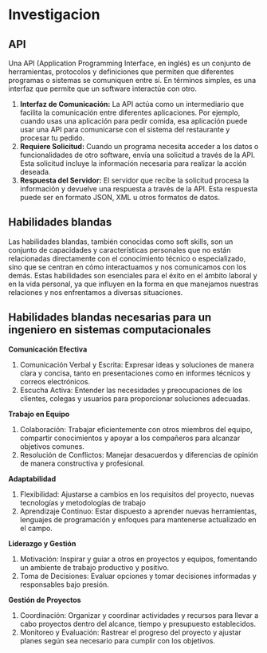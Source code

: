 <h1> Investigacion</h1>
<h2>API</h2>
<p>Una API (Application Programming Interface, en inglés) es un conjunto de herramientas, protocolos y definiciones que permiten que diferentes programas o sistemas se comuniquen entre sí. En términos simples, es una interfaz que permite que un software interactúe con otro.</p>
<ol>
<li><strong>Interfaz de Comunicación:</strong> La API actúa como un intermediario que facilita la comunicación entre diferentes aplicaciones. Por ejemplo, cuando usas una aplicación para pedir comida, esa aplicación puede usar una API para comunicarse con el sistema del restaurante y procesar tu pedido.</li>

<li><strong>Requiere Solicitud:</strong> Cuando un programa necesita acceder a los datos o funcionalidades de otro software, envía una solicitud a través de la API. Esta solicitud incluye la información necesaria para realizar la acción deseada.</li>

<li><strong>Respuesta del Servidor:</strong> El servidor que recibe la solicitud procesa la información y devuelve una respuesta a través de la API. Esta respuesta puede ser en formato JSON, XML u otros formatos de datos.</li>
</ol>

<h2>Habilidades blandas</h2>
<p>Las habilidades blandas, también conocidas como soft skills, son un conjunto de capacidades y características personales que no están relacionadas directamente con el conocimiento técnico o especializado, sino que se centran en cómo interactuamos y nos comunicamos con los demás. Estas habilidades son esenciales para el éxito en el ámbito laboral y en la vida personal, ya que influyen en la forma en que manejamos nuestras relaciones y nos enfrentamos a diversas situaciones.</p>

<h2>Habilidades blandas necesarias para un ingeniero en sistemas computacionales</h2>
<strong> Comunicación Efectiva</strong>
<ol>
<li>Comunicación Verbal y Escrita: Expresar ideas y soluciones de manera clara y concisa, tanto en presentaciones como en informes técnicos y correos electrónicos.</li>
<li>Escucha Activa: Entender las necesidades y preocupaciones de los clientes, colegas y usuarios para proporcionar soluciones adecuadas.</li>
</ol>

<strong>Trabajo en Equipo</strong>
<ol>
<li>Colaboración: Trabajar eficientemente con otros miembros del equipo, compartir conocimientos y apoyar a los compañeros para alcanzar objetivos comunes.</li>
<li>Resolución de Conflictos: Manejar desacuerdos y diferencias de opinión de manera constructiva y profesional.</li>
</ol>

<strong>Adaptabilidad</strong>
<ol>
<li>Flexibilidad: Ajustarse a cambios en los requisitos del proyecto, nuevas tecnologías y metodologías de trabajo</li>
<li>Aprendizaje Continuo: Estar dispuesto a aprender nuevas herramientas, lenguajes de programación y enfoques para mantenerse actualizado en el campo.</li>
</ol>

<strong>Liderazgo y Gestión</strong>
<ol>
<li>Motivación: Inspirar y guiar a otros en proyectos y equipos, fomentando un ambiente de trabajo productivo y positivo.</li>
<li>Toma de Decisiones: Evaluar opciones y tomar decisiones informadas y responsables bajo presión.</li>
</ol>

<strong>Gestión de Proyectos</strong>
<ol>
<li>Coordinación: Organizar y coordinar actividades y recursos para llevar a cabo proyectos dentro del alcance, tiempo y presupuesto establecidos.</li>
<li>Monitoreo y Evaluación: Rastrear el progreso del proyecto y ajustar planes según sea necesario para cumplir con los objetivos.</li>
</ol>